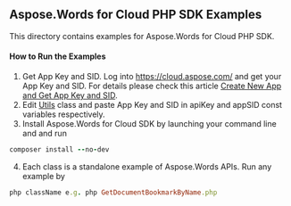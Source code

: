 ## Aspose.Words for Cloud PHP SDK Examples

This directory contains examples for Aspose.Words for Cloud PHP SDK.

#### How to Run the Examples
1. Get App Key and SID.
Log into https://cloud.aspose.com/ and get your App Key and SID. For details please check this article
[Create New App and Get App Key and SID](https://docs.asposeptyltd.com/display/totalcloud/Create+New+App+and+Get+App+Key+and+SID).
2. Edit [Utils](https://github.com/aspose-words/Aspose.Words-for-Cloud/blob/master/Examples/PHP/Utils.php) class and paste App Key and SID in apiKey and appSID const variables respectively.
3. Install Aspose.Words for Cloud SDK by launching your command line and and run 
```ruby
composer install --no-dev
```
4. Each class is a standalone example of Aspose.Words APIs. Run any example by 
```ruby
php className e.g. php GetDocumentBookmarkByName.php
```
